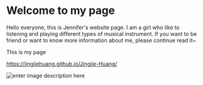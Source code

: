 # Welcome to my page

Hello everyone, this is Jennifer's website page. I am a girl who like to listening and playing different types of musical instrument. If you want to be friend or want to know more information about me, please continue read it~

This is my page

https://jingjiehuang.github.io/Jingjie-Huang/

![enter image description here](https://lh3.googleusercontent.com/CQ23Yn3zPNluMVGx2ltVqFhE1PvQidq_faI1Wotteopl_b7tP0OzSs7wyg8yH2mRJe-ZmlAMuEM)
